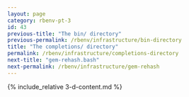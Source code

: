 ```yaml
---
layout: page
category: rbenv-pt-3
id: 43
previous-title: "The bin/ directory"
previous-permalink: /rbenv/infrastructure/bin-directory
title: "The completions/ directory"
permalink: /rbenv/infrastructure/completions-directory
next-title: "gem-rehash.bash"
next-permalink: /rbenv/infrastructure/gem-rehash
---
```


{% include_relative 3-d-content.md %}
